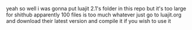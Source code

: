 yeah so well i was gonna put luajit 2.1's folder in this repo but it's too large for shithub
apparently 100 files is too much
whatever just go to luajit.org and download their latest version and compile it if you wish to use it
